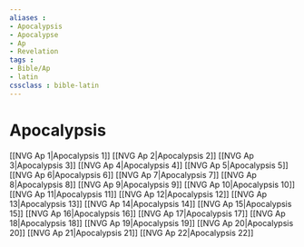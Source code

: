 ```yaml
---
aliases : 
- Apocalypsis
- Apocalypse
- Ap
- Revelation
tags : 
- Bible/Ap
- latin
cssclass : bible-latin
---
```


# Apocalypsis

[[NVG Ap 1|Apocalypsis 1]]
[[NVG Ap 2|Apocalypsis 2]]
[[NVG Ap 3|Apocalypsis 3]]
[[NVG Ap 4|Apocalypsis 4]]
[[NVG Ap 5|Apocalypsis 5]]
[[NVG Ap 6|Apocalypsis 6]]
[[NVG Ap 7|Apocalypsis 7]]
[[NVG Ap 8|Apocalypsis 8]]
[[NVG Ap 9|Apocalypsis 9]]
[[NVG Ap 10|Apocalypsis 10]]
[[NVG Ap 11|Apocalypsis 11]]
[[NVG Ap 12|Apocalypsis 12]]
[[NVG Ap 13|Apocalypsis 13]]
[[NVG Ap 14|Apocalypsis 14]]
[[NVG Ap 15|Apocalypsis 15]]
[[NVG Ap 16|Apocalypsis 16]]
[[NVG Ap 17|Apocalypsis 17]]
[[NVG Ap 18|Apocalypsis 18]]
[[NVG Ap 19|Apocalypsis 19]]
[[NVG Ap 20|Apocalypsis 20]]
[[NVG Ap 21|Apocalypsis 21]]
[[NVG Ap 22|Apocalypsis 22]]
